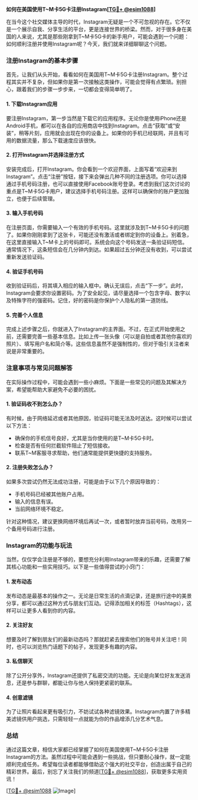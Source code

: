 **如何在美国使用T~M卡5G卡注册Instagram[[TG💪+ @esim1088](https://t.me/s/esim1088)]**

在当今这个社交媒体主导的时代，Instagram无疑是一个不可忽视的存在。它不仅是一个展示自我、分享生活的平台，更是连接世界的桥梁。然而，对于很多身在美国的人来说，尤其是那些刚拿到T~M卡5G卡的新手用户，可能会遇到一个问题：如何顺利注册并使用Instagram呢？今天，我们就来详细聊聊这个问题。

### 注册Instagram的基本步骤

首先，让我们从头开始，看看如何在美国用T~M卡5G卡注册Instagram。整个过程其实并不复杂，但如果你是第一次接触这类操作，可能会觉得有点繁琐。别担心，跟着我们的步骤一步步来，一切都会变得简单明了。

#### 1. 下载Instagram应用

要注册Instagram，第一步当然是下载它的应用程序。无论你是使用iPhone还是Android手机，都可以在各自的应用商店中找到Instagram。点击“获取”或“安装”，稍等片刻，应用就会出现在你的设备上。如果你的手机已经联网，并且有可用的数据流量，那么下载速度应该很快。

#### 2. 打开Instagram并选择注册方式

安装完成后，打开Instagram。你会看到一个欢迎界面，上面写着“欢迎来到Instagram”。点击“注册”按钮，接下来会弹出几种不同的注册选项。你可以选择通过手机号码注册，也可以直接使用Facebook账号登录。考虑到我们这次讨论的重点是T~M卡5G卡用户，建议选择手机号码注册。这样可以确保你的账户更加独立，也便于后续管理。

#### 3. 输入手机号码

在注册页面，你需要输入一个有效的手机号码。这里就涉及到T~M卡5G卡的问题了。如果你刚刚拿到了这张卡，可能还没有激活或者绑定到你的设备上。别着急，在这里直接输入T~M卡上的号码即可。系统会向这个号码发送一条验证码短信。通常情况下，这条短信会在几分钟内到达。如果超过五分钟还没有收到，可以尝试重新发送验证码。

#### 4. 验证手机号码

收到验证码后，将其填入相应的输入框中。确认无误后，点击“下一步”。此时，Instagram会要求你设置密码。为了安全起见，请尽量选择一个包含字母、数字以及特殊字符的强密码。记住，好的密码是你保护个人隐私的第一道防线。

#### 5. 完善个人信息

完成上述步骤之后，你就进入了Instagram的主界面。不过，在正式开始使用之前，还需要完善一些基本信息。比如上传一张头像（可以是自拍或者其他你喜欢的照片）、填写用户名和简介等。这些信息虽然不是强制性的，但对于吸引关注者来说是非常重要的。

### 注意事项与常见问题解答

在实际操作过程中，可能会遇到一些小麻烦。下面是一些常见的问题及其解决方案，希望能帮助大家避免不必要的困扰。

#### 1. 验证码收不到怎么办？

有时候，由于网络延迟或者其他原因，验证码可能无法及时送达。这时候可以尝试以下方法：
- 确保你的手机信号良好，尤其是当你使用的是T~M卡5G卡时。
- 检查是否有任何拦截软件阻止了短信接收。
- 联系T~M客服寻求帮助，他们通常能提供更快捷的支持服务。

#### 2. 注册失败怎么办？

如果多次尝试仍然无法成功注册，可能是由于以下几个原因导致的：
- 手机号码已经被其他账户占用。
- 输入的信息有误。
- 当前网络环境不稳定。

针对这种情况，建议更换网络环境后再试一次，或者暂时放弃当前号码，改用另一个备用号码进行注册。

### Instagram的功能与玩法

当然，仅仅学会注册是不够的，要想充分利用Instagram带来的乐趣，还需要了解其核心功能和一些实用技巧。以下是一些值得尝试的小窍门：

#### 1. 发布动态

发布动态是最基本的操作之一。无论是日常生活的点滴记录，还是旅行途中的美景分享，都可以通过这种方式与朋友们互动。记得添加相关的标签（Hashtags），这样可以让更多人看到你的内容。

#### 2. 关注好友

想要及时了解到朋友们的最新动态吗？那就赶紧去搜索他们的账号并关注吧！同时，也可以浏览热门话题下的帖子，发现更多有趣的内容。

#### 3. 私信聊天

除了公开分享外，Instagram还提供了私密交流的功能。无论是向某位好友发送消息，还是参与群聊，都能让你与他人保持更紧密的联系。

#### 4. 创意滤镜

为了让照片看起来更有吸引力，不妨试试各种滤镜效果。Instagram内置了许多精美滤镜供用户挑选，只需轻轻一点就能为你的作品增添几分艺术气息。

### 总结

通过这篇文章，相信大家都已经掌握了如何在美国使用T~M卡5G卡注册Instagram的方法。虽然过程中可能会遇到一些挑战，但只要耐心操作，就一定能顺利完成任务。希望每位读者都能够借助这个强大的社交平台，创造出属于自己的精彩世界。最后，别忘了关注我们的频道[[TG💪+ @esim1088](https://t.me/s/esim1088)]，获取更多实用资讯！

[[TG💪+ @esim1088](https://t.me/s/esim1088) ![Image](https://i.postimg.cc/4NQfJmqS/Snipaste-2025-05-13-00-14-12.png)]